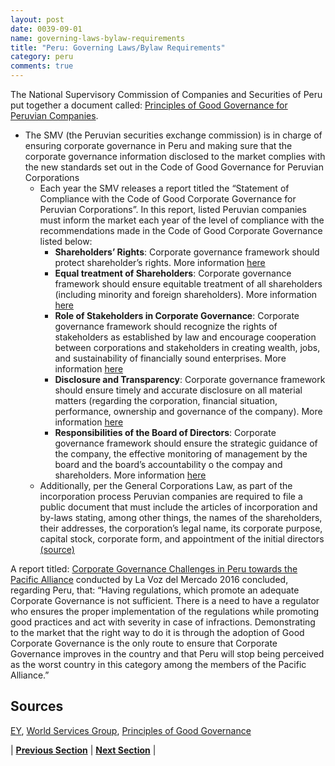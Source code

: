 ```yaml
---
layout: post
date: 0039-09-01
name: governing-laws-bylaw-requirements
title: "Peru: Governing Laws/Bylaw Requirements"
category: peru
comments: true
---
```

The National Supervisory Commission of Companies and Securities of Peru put together a document called: [Principles of Good Governance for Peruvian Companies](http://www.bvl.com.pe/descarga/principles_good_governance.pdf). 
- The SMV (the Peruvian securities exchange commission) is in charge of ensuring corporate governance in Peru and making sure that the corporate governance information disclosed to the market complies with the new standards set out in the Code of Good Governance for Peruvian Corporations
  - Each year the SMV releases a report titled the “Statement of Compliance with the Code of Good Corporate Governance for Peruvian Corporations”. In this report, listed Peruvian companies must inform the market each year of the level of compliance with the recommendations made in the Code of Good Corporate Governance listed below: 
    - **Shareholders’ Rights**: Corporate governance framework should protect shareholder’s rights. More information [here](http://www.bvl.com.pe/descarga/principles_good_governance.pdf) 
    - **Equal treatment of Shareholders**: Corporate governance framework should ensure equitable treatment of all shareholders (including minority and foreign shareholders). More information [here](http://www.bvl.com.pe/descarga/principles_good_governance.pdf)
    - **Role of Stakeholders in Corporate Governance**: Corporate governance framework should recognize the rights of stakeholders as established by law and encourage  cooperation between corporations and stakeholders in creating wealth, jobs, and sustainability of financially sound enterprises. More information [here]( http://www.bvl.com.pe/descarga/principles_good_governance.pdf)
    - **Disclosure and Transparency**: Corporate governance framework should ensure timely and accurate disclosure on all material matters (regarding the corporation, financial situation, performance, ownership and governance of the company). More information [here](http://www.bvl.com.pe/descarga/principles_good_governance.pdf)
    - **Responsibilities of the Board of Directors**:  Corporate governance framework should ensure the strategic guidance of the company, the effective monitoring of management by the board and the board’s accountability o the compay and shareholders. More information [here](http://www.bvl.com.pe/descarga/principles_good_governance.pdf)
  - Additionally, per the General Corporations Law, as part of the incorporation process Peruvian companies are required to file a public document that must include the articles of incorporation and by-laws stating, among other things, the names of the shareholders, their addresses, the corporation’s legal name, its corporate purpose, capital stock, corporate form, and appointment of the initial
directors [(source)](https://www.worldservicesgroup.com/guides/Doing%20Business%20in%20Peru%20-%20Ingles%20-%20Junio%202012.pdf) 

A report titled: [Corporate Governance Challenges in Peru towards the Pacific Alliance](https://www.ey.com/Publication/vwLUAssets/Estudio_de_la_voz_del_mercado_2016_ingles/%24File/EY-estudio-la-voz-mercado-2016_ingles.pdf) conducted by La Voz del Mercado 2016 concluded, regarding Peru, that: 
“Having regulations, which promote an adequate Corporate Governance is not sufficient. There is a need to have a regulator who ensures the proper implementation of the regulations while promoting good practices and act with severity in case of infractions. Demonstrating to the market that the right way to do it is through the adoption of Good Corporate Governance is the only route to ensure that Corporate Governance improves in the country and that Peru will stop being perceived as the worst country in this category among the members of the Pacific Alliance.”


Sources
--- 
[EY](https://www.ey.com/Publication/vwLUAssets/Estudio_de_la_voz_del_mercado_2016_ingles/%24File/EY-estudio-la-voz-mercado-2016_ingles.pdf), [World Services Group](https://www.worldservicesgroup.com/guides/Doing%20Business%20in%20Peru%20-%20Ingles%20-%20Junio%202012.pdf), [Principles of Good Governance](http://www.bvl.com.pe/descarga/principles_good_governance.pdf)

| **[Previous Section]( https://neo-project.github.io/global-blockchain-compliance-hub//peru/peru-tax-and-auditing-requirements.html)** | **[Next Section]( https://neo-project.github.io/global-blockchain-compliance-hub//peru/peru-laws-token-sales.html)** |
